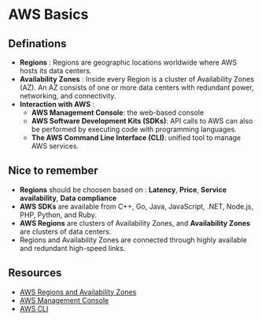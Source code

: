 # AWS Basics

## Definations
- **Regions** :  Regions are geographic locations worldwide where AWS hosts its data centers. 
- **Availability Zones** : Inside every Region is a cluster of Availability Zones (AZ). An AZ consists of one or more data centers with redundant power, networking, and connectivity. 
- **Interaction with AWS** : 
  - **AWS Management Console**: the web-based console
  - **AWS Software Development Kits (SDKs)**: API calls to AWS can also be performed by executing code with programming languages. 
  - **The AWS Command Line Interface (CLI)**:  unified tool to manage AWS services.

## Nice to remember
- __Regions__ should be choosen based on : __Latency__, __Price__, __Service availability__, __Data compliance__
- __AWS SDKs__ are available from C++, Go, Java, JavaScript, .NET, Node.js, PHP, Python, and Ruby.
- __AWS Regions__ are clusters of Availability Zones, and __Availability Zones__ are clusters of data centers. 
- Regions and Availability Zones are connected through highly available and redundant high-speed links.

## Resources
- [AWS Regions and  Availability Zones](https://aws.amazon.com/about-aws/global-infrastructure/regions_az/)
- [AWS Management Console](https://docs.aws.amazon.com/awsconsolehelpdocs/latest/gsg/getting-started.html)
- [AWS CLI](https://aws.amazon.com/cli/)
